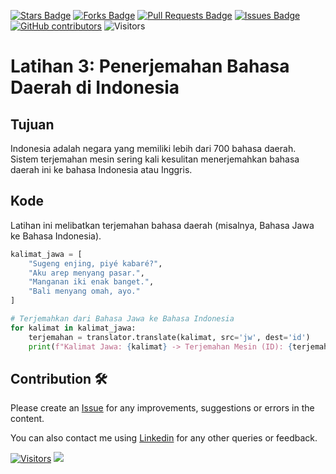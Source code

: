 <a href="https://github.com/drshahizan/special-topic-data-engineering/stargazers"><img src="https://img.shields.io/github/stars/drshahizan/special-topic-data-engineering" alt="Stars Badge"/></a>
<a href="https://github.com/drshahizan/special-topic-data-engineering/network/members"><img src="https://img.shields.io/github/forks/drshahizan/special-topic-data-engineering" alt="Forks Badge"/></a>
<a href="https://github.com/drshahizan/special-topic-data-engineering/pulls"><img src="https://img.shields.io/github/issues-pr/drshahizan/special-topic-data-engineering" alt="Pull Requests Badge"/></a>
<a href="https://github.com/drshahizan/special-topic-data-engineering/issues"><img src="https://img.shields.io/github/issues/drshahizan/special-topic-data-engineering" alt="Issues Badge"/></a>
<a href="https://github.com/drshahizan/special-topic-data-engineering/graphs/contributors"><img alt="GitHub contributors" src="https://img.shields.io/github/contributors/drshahizan/special-topic-data-engineering?color=2b9348"></a>
![Visitors](https://api.visitorbadge.io/api/visitors?path=https%3A%2F%2Fgithub.com%2Fdrshahizan%2Fspecial-topic-data-engineering&labelColor=%23d9e3f0&countColor=%23697689&style=flat)

# Latihan 3: **Penerjemahan Bahasa Daerah di Indonesia**

## Tujuan
Indonesia adalah negara yang memiliki lebih dari 700 bahasa daerah. Sistem terjemahan mesin sering kali kesulitan menerjemahkan bahasa daerah ini ke bahasa Indonesia atau Inggris.

## Kode
Latihan ini melibatkan terjemahan bahasa daerah (misalnya, Bahasa Jawa ke Bahasa Indonesia).

```python
kalimat_jawa = [
    "Sugeng enjing, piyé kabaré?",
    "Aku arep menyang pasar.",
    "Manganan iki enak banget.",
    "Bali menyang omah, ayo."
]

# Terjemahkan dari Bahasa Jawa ke Bahasa Indonesia
for kalimat in kalimat_jawa:
    terjemahan = translator.translate(kalimat, src='jw', dest='id')
    print(f"Kalimat Jawa: {kalimat} -> Terjemahan Mesin (ID): {terjemahan.text}")
```

## Contribution 🛠️
Please create an [Issue](https://github.com/drshahizan/special-topic-data-engineering/issues) for any improvements, suggestions or errors in the content.

You can also contact me using [Linkedin](https://www.linkedin.com/in/drshahizan/) for any other queries or feedback.

[![Visitors](https://api.visitorbadge.io/api/visitors?path=https%3A%2F%2Fgithub.com%2Fdrshahizan&labelColor=%23697689&countColor=%23555555&style=plastic)](https://visitorbadge.io/status?path=https%3A%2F%2Fgithub.com%2Fdrshahizan)
![](https://hit.yhype.me/github/profile?user_id=81284918)
